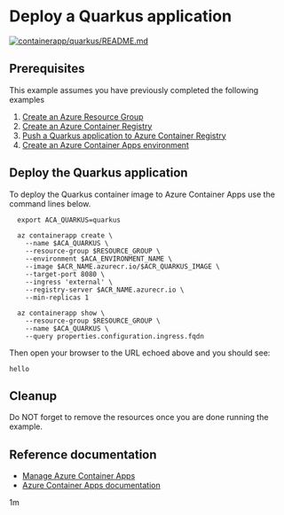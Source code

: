 # Deploy a Quarkus application

[![containerapp/quarkus/README.md](https://github.com/Azure-Samples/java-on-azure-examples/actions/workflows/containerapp_quarkus_README_md.yml/badge.svg)](https://github.com/Azure-Samples/java-on-azure-examples/actions/workflows/containerapp_quarkus_README_md.yml)

## Prerequisites

<!-- 

  if [[ -z $REGION ]]; then
    export REGION=westus
  fi

  -->
<!-- workflow.cron(0 5 * * 2) -->
<!-- workflow.javaVersion(17) -->
<!-- workflow.include(../../acr/quarkus/README.md) -->
<!-- workflow.include(../create-environment/README.md) -->

This example assumes you have previously completed the following examples

1. [Create an Azure Resource Group](../../group/create/README.md)
1. [Create an Azure Container Registry](../../acr/create/README.md)
1. [Push a Quarkus application to Azure Container Registry](../../acr/quarkus/README.md)
1. [Create an Azure Container Apps environment](../create-environment/README.md)

## Deploy the Quarkus application

To deploy the Quarkus container image to Azure Container Apps use the
command lines below.

```shell
  export ACA_QUARKUS=quarkus

  az containerapp create \
    --name $ACA_QUARKUS \
    --resource-group $RESOURCE_GROUP \
    --environment $ACA_ENVIRONMENT_NAME \
    --image $ACR_NAME.azurecr.io/$ACR_QUARKUS_IMAGE \
    --target-port 8080 \
    --ingress 'external' \
    --registry-server $ACR_NAME.azurecr.io \
    --min-replicas 1

  az containerapp show \
    --resource-group $RESOURCE_GROUP \
    --name $ACA_QUARKUS \
    --query properties.configuration.ingress.fqdn
```

Then open your browser to the URL echoed above and you should see:

```text
hello
```

<!-- workflow.directOnly()

  sleep 60
  export URL=https://$(az containerapp show --resource-group $RESOURCE_GROUP --name $ACA_QUARKUS --query properties.configuration.ingress.fqdn --output tsv)
  export RESULT=$(curl $URL)
  az group delete --name $RESOURCE_GROUP --yes || true
  if [[ "$RESULT" != *"hello"* ]]; then
    echo "Response did not contain 'hello'"
    exit 1
  fi

  -->

## Cleanup

Do NOT forget to remove the resources once you are done running the example.

## Reference documentation

* [Manage Azure Container Apps](https://docs.microsoft.com/cli/azure/containerapp)
* [Azure Container Apps documentation](https://docs.microsoft.com/azure/container-apps)

1m
